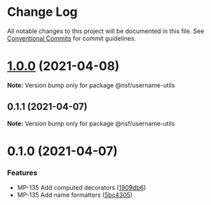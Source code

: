 # Change Log

All notable changes to this project will be documented in this file.
See [Conventional Commits](https://conventionalcommits.org) for commit guidelines.

# [1.0.0](https://bitbucket.nsf.gov/scm/nsf-fe/utility-library/compare/@nsf/username-utils@0.1.1...@nsf/username-utils@1.0.0) (2021-04-08)

**Note:** Version bump only for package @nsf/username-utils





## 0.1.1 (2021-04-07)

**Note:** Version bump only for package @nsf/username-utils





# 0.1.0 (2021-04-07)


### Features

* MP-135 Add computed decorators ([1909db6](https://bitbucket.nsf.gov/scm/nsf-fe/utility-library/commits/1909db6483be8e9fcacf5599ebbca6e48dd38f72))
* MP-135 Add name formatters ([5bc4305](https://bitbucket.nsf.gov/scm/nsf-fe/utility-library/commits/5bc4305265265f45645bd90bf4e749ecfeb26fbe))
